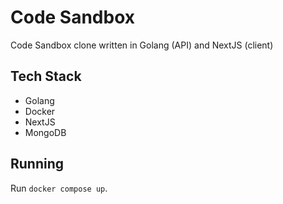 # Code Sandbox

Code Sandbox clone written in Golang (API) and NextJS (client)

## Tech Stack

- Golang
- Docker
- NextJS
- MongoDB

## Running

Run `docker compose up`.

